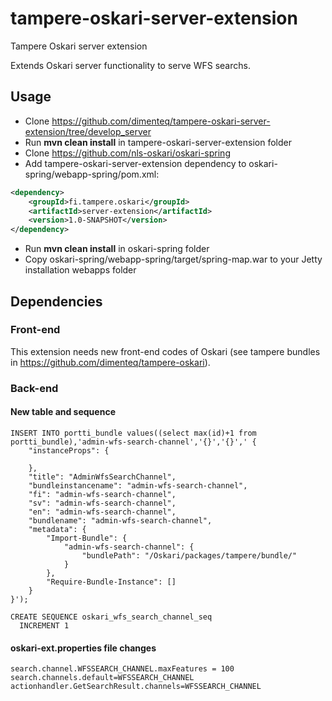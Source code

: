 # tampere-oskari-server-extension
Tampere Oskari server extension

Extends Oskari server functionality to serve WFS searchs.

## Usage

* Clone https://github.com/dimenteq/tampere-oskari-server-extension/tree/develop_server
* Run **mvn clean install** in tampere-oskari-server-extension folder
* Clone https://github.com/nls-oskari/oskari-spring
* Add tampere-oskari-server-extension dependency to oskari-spring/webapp-spring/pom.xml: 
```Xml
<dependency>
    <groupId>fi.tampere.oskari</groupId>
    <artifactId>server-extension</artifactId>
    <version>1.0-SNAPSHOT</version>
</dependency>
```
* Run **mvn clean install** in oskari-spring folder
* Copy oskari-spring/webapp-spring/target/spring-map.war to your Jetty installation webapps folder

## Dependencies

### Front-end
This extension needs new front-end codes of Oskari (see tampere bundles in https://github.com/dimenteq/tampere-oskari).

### Back-end
#### New table and sequence
```PLpgSQL
INSERT INTO portti_bundle values((select max(id)+1 from portti_bundle),'admin-wfs-search-channel','{}','{}',' {
	"instanceProps": {
		
	},
	"title": "AdminWfsSearchChannel",
	"bundleinstancename": "admin-wfs-search-channel",
	"fi": "admin-wfs-search-channel",
	"sv": "admin-wfs-search-channel",
	"en": "admin-wfs-search-channel",
	"bundlename": "admin-wfs-search-channel",
	"metadata": {
		"Import-Bundle": {
			"admin-wfs-search-channel": {
				"bundlePath": "/Oskari/packages/tampere/bundle/"
			}
		},
		"Require-Bundle-Instance": []
	}
}');

CREATE SEQUENCE oskari_wfs_search_channel_seq
  INCREMENT 1
```
#### oskari-ext.properties file changes
```Shell
search.channel.WFSSEARCH_CHANNEL.maxFeatures = 100
search.channels.default=WFSSEARCH_CHANNEL
actionhandler.GetSearchResult.channels=WFSSEARCH_CHANNEL
```
